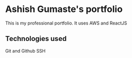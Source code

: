 # Ashish Gumaste's portfolio

This is my professional portfolio. It uses AWS and ReactJS

## Technologies used
Git and Github
SSH

